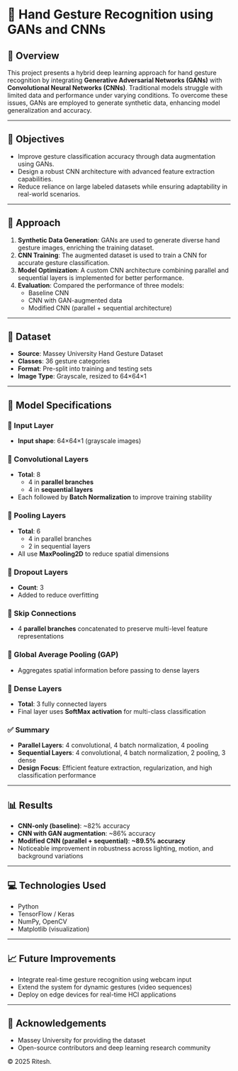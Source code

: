 # 📌 Hand Gesture Recognition using GANs and CNNs

## 📖 Overview  
This project presents a hybrid deep learning approach for hand gesture recognition by integrating **Generative Adversarial Networks (GANs)** with **Convolutional Neural Networks (CNNs)**. Traditional models struggle with limited data and performance under varying conditions. To overcome these issues, GANs are employed to generate synthetic data, enhancing model generalization and accuracy.

---

## 🎯 Objectives  
- Improve gesture classification accuracy through data augmentation using GANs.  
- Design a robust CNN architecture with advanced feature extraction capabilities.  
- Reduce reliance on large labeled datasets while ensuring adaptability in real-world scenarios.

---

## 🧠 Approach  
1. **Synthetic Data Generation**: GANs are used to generate diverse hand gesture images, enriching the training dataset.  
2. **CNN Training**: The augmented dataset is used to train a CNN for accurate gesture classification.  
3. **Model Optimization**: A custom CNN architecture combining parallel and sequential layers is implemented for better performance.  
4. **Evaluation**: Compared the performance of three models:
   - Baseline CNN  
   - CNN with GAN-augmented data  
   - Modified CNN (parallel + sequential architecture)

---

## 🧾 Dataset  
- **Source**: Massey University Hand Gesture Dataset  
- **Classes**: 36 gesture categories  
- **Format**: Pre-split into training and testing sets  
- **Image Type**: Grayscale, resized to 64×64×1

---

## 🧩 Model Specifications

### 🔹 Input Layer
- **Input shape**: 64×64×1 (grayscale images)

### 🔹 Convolutional Layers
- **Total**: 8  
  - 4 in **parallel branches**  
  - 4 in **sequential layers**  
- Each followed by **Batch Normalization** to improve training stability

### 🔹 Pooling Layers
- **Total**: 6  
  - 4 in parallel branches  
  - 2 in sequential layers  
- All use **MaxPooling2D** to reduce spatial dimensions

### 🔹 Dropout Layers
- **Count**: 3  
- Added to reduce overfitting

### 🔹 Skip Connections
- 4 **parallel branches** concatenated to preserve multi-level feature representations

### 🔹 Global Average Pooling (GAP)
- Aggregates spatial information before passing to dense layers

### 🔹 Dense Layers
- **Total**: 3 fully connected layers  
- Final layer uses **SoftMax activation** for multi-class classification

### ✅ Summary
- **Parallel Layers**: 4 convolutional, 4 batch normalization, 4 pooling  
- **Sequential Layers**: 4 convolutional, 4 batch normalization, 2 pooling, 3 dense  
- **Design Focus**: Efficient feature extraction, regularization, and high classification performance

---

## 📊 Results  
- **CNN-only (baseline)**: ~82% accuracy  
- **CNN with GAN augmentation**: ~86% accuracy  
- **Modified CNN (parallel + sequential)**: **~89.5% accuracy**  
- Noticeable improvement in robustness across lighting, motion, and background variations

---

## 💻 Technologies Used  
- Python  
- TensorFlow / Keras  
- NumPy, OpenCV  
- Matplotlib (visualization)

---


## 📈 Future Improvements  
- Integrate real-time gesture recognition using webcam input  
- Extend the system for dynamic gestures (video sequences)  
- Deploy on edge devices for real-time HCI applications

---

## 🙌 Acknowledgements  
- Massey University for providing the dataset  
- Open-source contributors and deep learning research community

© 2025 Ritesh.
